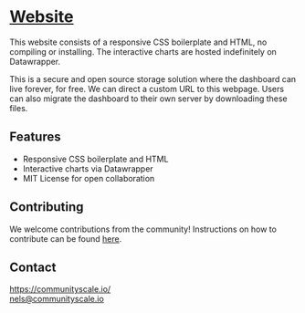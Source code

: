 # [Website](https://communityscale.github.io/Apex/)
  
This website consists of a responsive CSS boilerplate and HTML, no compiling or installing. The interactive charts are hosted indefinitely on Datawrapper. 

This is a secure and open source storage solution where the dashboard can live forever, for free. We can direct a custom URL to this webpage. Users can also migrate the dashboard to their own server by downloading these files.

## Features
- Responsive CSS boilerplate and HTML
- Interactive charts via Datawrapper
- MIT License for open collaboration

## Contributing
We welcome contributions from the community! Instructions on how to contribute can be found [here](/CONTRIBUTING.md).

## Contact
https://communityscale.io/  
nels@communityscale.io  
